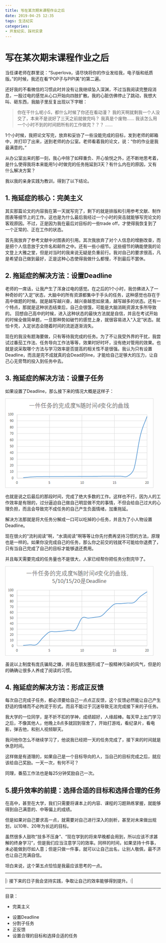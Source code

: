 ```yaml
---
title: 写在某次期末课程作业之后
date: 2019-04-25 12:35
tags: 生活纪实
categories:
- 开发纪实、踩坑实录
---
```


# 写在某次期末课程作业之后

当任课老师在群里说：“Superlova，请尽快将你的作业发给我，电子版和纸质版。”的时候，我还在看“POP子与PIPI美”的第二遍。

还好我的不看微信的习惯此时并没有让我继续坠入深渊，不过当我阅读完整段消息，一股过电的感觉从心口开始向四肢扩散。我的心脏仿佛停止了跳动，我想大叫、砸东西，我脑子里反复出现以下字眼：

> 你在干什么呢小S，都什么时候了你还在看动漫？
> 我的天啊就剩我一个人没交了，本来不是说好了三天之前就做完吗？
> 我真是个废物……
> 我该怎么用一个小时不到的时间把所有的工作做完？？？
……

1个小时候，我把论文写完，放弃和妥协了一些没能完成的目标，发到老师的邮箱中，并打印了出来，送到老师的办公室。老师看着我的论文，说：“你的作业是我最满意的。”

从办公室出来的那一刻，我心中除了如释重负、开心愉悦之外，还不断地思考着，是什么使得我将本来能用1小时做完的任务拖延到3天？有什么内在的原因，又有什么解决方案？

我以我的亲身实践为教训，得到了以下结论。

## 1. 拖延症的核心：完美主义

其实那篇论文的内容我在第一天就写完了，剩下的就是排版和引用参考文献、制作图表等细节上的工作。这也是为什么最后我经过一个小时的突击就能够写完论文的客观原因。不过，正是因为我在最后对目标的一些trade off，才使得我恢复到了一个正常的、正在工作的状态。

首先我放弃了参考文献中对图表的引用。其次我放弃了对个人信息的增删改查，而是把个人信息放于文件名和邮件之中。还有一些小细节。这些细节的确能使我的论文登上大雅之堂，但是对当时的我来说无疑是负重前行。我对自己的要求很高，凡是希望自己做到最好，正是这种心态使得我做什么都慢，不到最后不罢休。

## 2. 拖延症的解决方法：设置Deadline

老师的一席话，让我产生了浑身过电的感觉。在之后的1个小时，我仿佛进入了一种奇妙的“入定”状态，大脑中的所有资源都集中于手头的任务，这种感觉也存在于高中做题的时候。就是越写越兴奋，越兴奋越思如泉涌，越写越多的状态。还有一个特点，那就是这种状态结束后，自己会很饿，可能是大脑消耗资源太多所导致的。
回想自己高中的时候，进入这种状态的最快方法就是自信，并且在考试开始的时候全做简单题，一旦那种势如破竹的感觉上身，就很容易进入“入定”状态。就怕卡壳，入定状态会随着时间的流逝逐渐消失。

现在的我没有题海要做，只有等待我完成的任务。为了不让我受外界的干扰，我尝试过番茄工作法、任务导向工作法等等，效果时好时坏，没有绝对管用的效果。也就是说采取哪个方法与学习效率是否提高的相关性不是很强。我认为只有设置Deadline，而且是完不成就真的会Dead的line，才能给自己足够大的压力，让自己心无旁骛的投入到任务中去。

## 3. 拖延症的解决方法：设置子任务

如果设置了Deadline，那么接下来的情况大概是这样子：

![任务完成度曲线](.\写在某次期末课程作业之后\任务完成度曲线.png)

也就是说之后最后的那段时间，完成了绝大多数的工作。这样也不行，因为人的工作效率是有限的，过分逼迫自己做自己明显做不完的事情，不但会给自己过大的心理负担，而且会导致完不成任务的自己产生负面情绪，加重拖延。

解决方法那就是将大任务分解成一口可以吃掉的小任务，并且为了小人物设置Deadline。

现在很火的“流利阅读”啊，“水滴阅读”啊等等让你先付费再坚持习惯的方法，原理也是一样的。如果你没完成自己的任务，那么你之前交的钱就不可能给你退费了，只有当自己完成了自己的目标才能够退还费用。

并且每天需要完成的任务量也不是很大，人家已经帮你把任务分割完毕了。

![任务完成度曲线四个Deadline](.\写在某次期末课程作业之后\任务完成度曲线四个Deadline.png)

虽说以上制度有庞氏骗局之嫌，并且在朋友圈形成了一股精神污染的风气，但是的的确确让很多人养成了阅读的习惯。

## 4. 拖延症的解决方法：形成正反馈

每次自己完成子任务，都必须要给自己一点点正反馈，这个反馈必然能让自己产生舒适的情绪而不必拘泥于形式。而且不能过于沉迷导致无法完成接下来的子任务。

我大学的一位同学，是不折不扣的学神，成绩超好，人缘超棒。每天早上出门学习之后，不像其他人，他晚上8点多就回到宿舍了，开始打游戏，看纪录片，看电影，弹吉他，和别人视频聊天。

我问他你怎么不继续学习了，他说我已经把一天的任务完成了，接下来的时间就是休息时间。

这样做是有道理的，如果自己是一个目标导向的人，当自己的目标完成之后，就应该给自己奖励。一天一次，有何不可？

同理，番茄工作法也是每25分钟奖励自己一次。

## 5.提升效率的前提：选择合适的目标和选择合理的任务

在高中，甚至在大学，我们只需要将课本上的内容、课程的习题熟练掌握，就能够得到自己满意的、中等偏上的成绩。

但是如果对自己要求高一点，就需要对自己进行深入的剖析，甚至对未来做出规划，以10年、20年为长远的目标。

虽然很多人鼓吹“技多不压身”、“现在学到的将来早晚都会用到，所以应该不求甚解的终身学习”，但是我们应当注意学习的效率。同样的时间，如果坚持十件事，未必能做到尽如人意；但是只做一件事，就可以让自己出名，让别人敬佩，最不济也让自己充满自信。

坦白来说，这个第五点恰恰是我最应该思考的一点。

---

|: 接下来的日子我会坚持实践，争取让自己的效率能够得到提升。:|

---

目录：
* 完美主义
- 设置Deadline
- 分割子任务
- 正反馈
- 设置合理的目标和选择合适的任务
